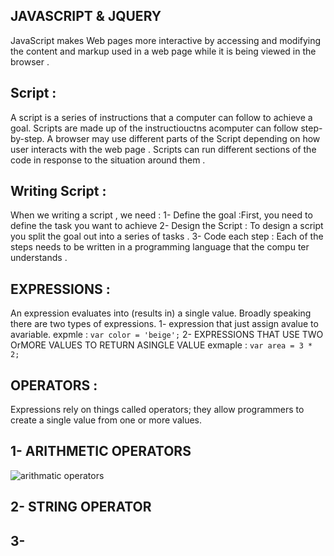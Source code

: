 ## JAVASCRIPT & JQUERY 

JavaScript makes Web pages more interactive by accessing and modifying the content and markup used in a web page while it is being viewed in the browser .

## Script : 
A script is a series of instructions that a
computer can follow to achieve a goal. 
Scripts are made up of the instructiouctns acomputer can follow step-by-step.
A browser may use different parts of the  Script depending on how  user interacts with the web page . 
Scripts can run different sections of the code in response to the situation around them .

## Writing Script :
When we writing a script , we need :
1- Define the goal :First, you need to define the task you want to
achieve
2- Design the Script : To design a script you split the goal out into a series
of tasks .
3- Code each step : Each of the steps needs to be written in a
programming language that the compu ter
understands .

## EXPRESSIONS :

An expression evaluates into (results in) a single value. Broadly speaking 
there are two types of expressions. 
1- expression that just assign avalue to avariable. expmle : `var color = 'beige';`
2- EXPRESSIONS THAT USE TWO OrMORE VALUES TO RETURN ASINGLE VALUE exmaple : `var area = 3 * 2;`

## OPERATORS :
Expressions rely on things called operators; they allow programmers to
create a single value from one or more values. 

## 1- ARITHMETIC OPERATORS
![arithmatic operators](https://www.devopsschool.com/blog/wp-content/uploads/2020/07/JavaScript-Arithmatic-Operators.png)

## 2- STRING OPERATOR 
## 3- 










 
